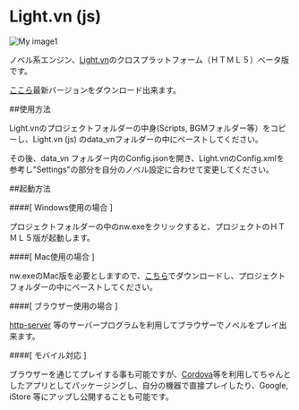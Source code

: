 Light.vn (js)
========

![My image1](https://raw.github.com/hsdk123/Light.vn-js-/master/screenshots/light_ss150228.png) 

ノベル系エンジン、[Light.vn](https://github.com/hsdk123/Light.vn)のクロスプラットフォーム（ＨＴＭＬ５）ベータ版です。  

[ここら](https://github.com/hsdk123/Light.vn-js-/releases)最新バージョンをダウンロード出来ます。

##使用方法

Light.vnのプロジェクトフォルダーの中身(Scripts, BGMフォルダー等）をコピーし、Light.vn (js) のdata_vnフォルダーの中にペーストしてください。  

その後、data_vn フォルダー内のConfig.jsonを開き、Light.vnのConfig.xmlを参考し"Settings"の部分を自分のノベル設定に合わせて変更してください。
  
##起動方法

####[ Windows使用の場合 ]

プロジェクトフォルダーの中のnw.exeをクリックすると、プロジェクトのＨＴＭＬ５版が起動します。  

####[ Mac使用の場合 ]

nw.exeのMac版を必要としますので、[こちら](http://nwjs.io/)でダウンロードし、プロジェクトフォルダーの中にペーストしてください。

####[ ブラウザー使用の場合 ]

[http-server](https://github.com/nodeapps/http-server) 等のサーバープログラムを利用してブラウザーでノベルをプレイ出来ます。 

####[ モバイル対応 ]

ブラウザーを通じてプレイする事も可能ですが、[Cordova](http://cordova.apache.org/)等を利用してちゃんとしたアプリとしてパッケージングし、自分の機器で直接プレイしたり、Google, iStore 等にアップし公開することも可能です。 
